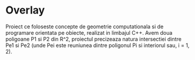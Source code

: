 # Overlay

Proiect ce foloseste concepte de geometrie computationala si de programare orientata pe obiecte, realizat in limbajul C++. Avem doua poligoane P1 si P2 din R^2, proiectul precizeaza natura intersectiei dintre Pe1 si Pe2 (unde Pei este reuniunea dintre poligonul Pi si interiorul sau, i = 1, 2).
